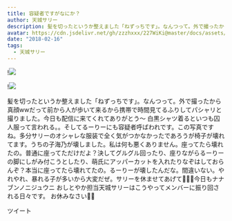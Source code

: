 ```yaml
---
title: 容疑者ですがなにか？
author: 天城サリー
description: 髪を切ったというか整えました「ねずっちです」。なんつって。外で撮ったから真顔wwだって前から人が歩いて来るから携帯で時間見てるふりしてパシャリと撮りました。今日も配信に来てくれてありがとう〜 白黒シャ...
avatar: https://cdn.jsdelivr.net/gh/zzzhxxx/227WiKi@master/docs/assets/photo/avatar/sally.jpg
date: "2018-02-16"
tags:
  - 天城サリー
---
```


!![](https://cdn.jsdelivr.net/gh/zzzhxxx/227WiKi-image@master/blog-image/sally-2018-02-16_1.jpg)

!![](https://cdn.jsdelivr.net/gh/zzzhxxx/227WiKi-image@master/blog-image/sally-2018-02-16_2.jpg)


髪を切ったというか整えました「ねずっちです」。なんつって。外で撮ったから真顔wwだって前から人が歩いて来るから携帯で時間見てるふりしてパシャリと撮りました。今日も配信に来てくれてありがとう〜 白黒シャツ着るといつも囚人服って言われる。。そしてるーりーにも容疑者呼ばわれです。この写真ですね。多分サリーのオシャレな服装で全く気がつかなかったであろうが椅子が壊れてます。うちの子海乃が壊しました。私は何も悪くありません。座ってたら壊れたの。普通に座ってただけだよ？決してグルグル回ったり、座りながらるーりーの脚にしがみ付こうとしたり、萌氏にアッパーカットを入れたりなぞはしておらんぞ？本当に座ってたら壊れてたの。るーりーが壊したんだな。間違いない。やれやれ、暴れる子が多いから大変だぜ。サリーを休ませてあげて🤷🏻‍♀️今日もナナブンノニジュウニ おしとやか担当天城サリーはこうやってメンバーに振り回される日々です。 お休みなさい🌙💤


ツイート




